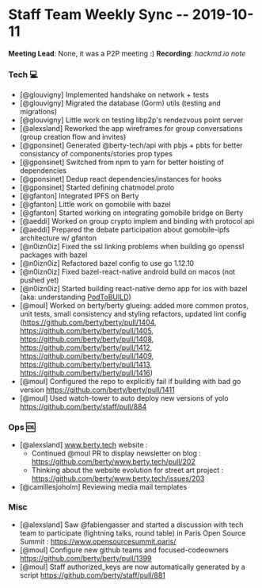 
# Staff Team Weekly Sync -- 2019-10-11

**Meeting Lead**: None, it was a P2P meeting :)
**Recording**: _hackmd.io note_

### Tech :computer:

* [@glouvigny] Implemented handshake on network + tests
* [@glouvigny] Migrated the database (Gorm) utils (testing and migrations)
* [@glouvigny] Little work on testing libp2p's rendezvous point server
* [@alexsland] Reworked the app wireframes for group conversations (group creation flow and invites)
* [@gponsinet] Generated @berty-tech/api with pbjs + pbts for better consistancy of components/stories prop types
* [@gponsinet] Switched from npm to yarn for better hoisting of dependencies
* [@gponsinet] Dedup react dependencies/instances for hooks
* [@gponsinet] Started defining chatmodel.proto
* [@gfanton] Integrated IPFS on Berty
* [@gfanton] Little work on gomobile with bazel
* [@gfanton] Started working on integrating gomobile bridge on Berty
* [@aeddi] Worked on group crypto implem and binding with protocol api
* [@aeddi] Prepared the debate participation about gomobile-ipfs architecture w/ gfanton
* [@n0izn0iz] Fixed the ssl linking problems when building go openssl packages with bazel
* [@n0izn0iz] Refactored bazel config to use go 1.12.10
* [@n0izn0iz] Fixed bazel-react-native android build on macos (not pushed yet)
* [@n0izn0iz] Started building react-native demo app for ios with bazel (aka: understanding [PodToBUILD](https://github.com/pinterest/PodToBUILD))
* [@moul] Worked on berty/berty glueing: added more common protos, unit tests, small consistency and styling refactors, updated lint config (https://github.com/berty/berty/pull/1404, https://github.com/berty/berty/pull/1405, https://github.com/berty/berty/pull/1408, https://github.com/berty/berty/pull/1412, https://github.com/berty/berty/pull/1409, https://github.com/berty/berty/pull/1413, https://github.com/berty/berty/pull/1416)
* [@moul] Configured the repo to explicitly fail if building with bad go version https://github.com/berty/berty/pull/1411
* [@moul] Used watch-tower to auto deploy new versions of yolo https://github.com/berty/staff/pull/884

### Ops :cool:

* [@alexsland] www.berty.tech website :
    * Continued @moul PR to display newsletter on blog : https://github.com/berty/www.berty.tech/pull/202 
    * Thinking about the website evolution for street art project : https://github.com/berty/www.berty.tech/issues/203
* [@camillesjoholm] Reviewing media mail templates 

### Misc

* [@alexsland] Saw @fabiengasser  and started a discussion with tech team to participate (lightning talks, round table) in Paris Open Source Summit : https://www.opensourcesummit.paris/
* [@moul] Configure new github teams and focused-codeowners https://github.com/berty/berty/pull/1399
* [@moul] Staff authorized_keys are now automatically generated by a script https://github.com/berty/staff/pull/881
